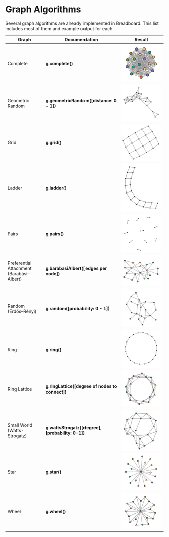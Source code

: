 # Graph Algorithms
Several graph algorithms are already implemented in Breadboard. This list includes
most of them and example output for each.

| Graph                                        | Documentation                                    | Result                                                                                    |
|----------------------------------------------|--------------------------------------------------|-------------------------------------------------------------------------------------------|
| Complete                                     | **g.complete()**                                 | ![Complete Graph](../images/graphs/complete.png)                                          |
| Geometric Random                             | **g.geometricRandom([distance: 0 - 1])**         | ![Geometric Random Graph](../images/graphs/geometric.png)                                 |
| Grid                                         | **g.grid()**                                     | ![Grid](../images/graphs/grid.png)                                                        |
| Ladder                                       | **g.ladder()**                                   | ![Ladder Graph](../images/graphs/ladder.png)                                              |
| Pairs                                        | **g.pairs()**                                    | ![Pairs](../images/graphs/pairs.png)                                                      |
| Preferential Attachment (Barabási–Albert)    | **g.barabasiAlbert([edges per node])**           | ![Preferential Attachment Graph](../images/graphs/preferential-attachment.png)            |
| Random (Erdős–Rényi)                         | **g.random([probability: 0 - 1])**               | ![Random Graph](../images/graphs/random.png)                                              |
| Ring                                         | **g.ring()**                                     | ![Ring Graph](../images/graphs/ring.png)                                                  |
| Ring Lattice                                 | **g.ringLattice([degree of nodes to connect])**  | ![Ring Lattice Graph](../images/graphs/ring-lattice.png)                                  |
| Small World (Watts-Strogatz)                 | **g.wattsStrogatz([degree], [probability: 0-1])**| ![Small World Graph](../images/graphs/small-world.png)                                    |
| Star                                         | **g.star()**                                     | ![Star Graph](../images/graphs/star.png)                                                  |
| Wheel                                        | **g.wheel()**                                    | ![Wheel Graph](../images/graphs/wheel.png)                                                |
